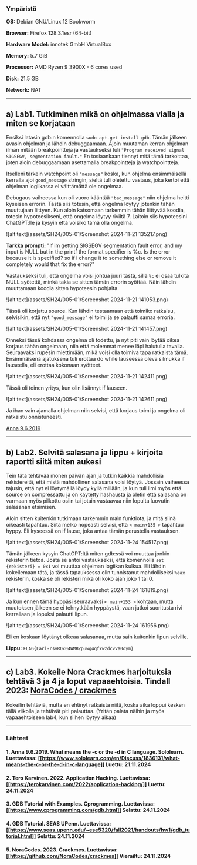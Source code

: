 <!--- metadata

title: H5 - Se elää!
date: 24.11.2024
slug:
id: ICI012AS3A-3001
week:
summary: Tehtävän aikana tutustuttiin ohjelman virheiden etsimiseen ja korjaamiseen GDB:llä, analysoitiin ohjelmalogiikkaa sekä kokeiltiin erilaisia lähestymistapoja salasanan ja lipun löytämiseksi. Lopuksi pohdittiin ratkaisuja ja dokumentoitiin opitut asiat.
tags: [ "ICI012AS3A-3001", "Application Hacking"]

--->

### Ympäristö

**OS:** Debian GNU/Linux 12 Bookworm

**Browser:** Firefox 128.3.1esr (64-bit)

**Hardware Model:** innotek GmbH VirtualBox

**Memory:** 5.7 GiB

**Processor:** AMD Ryzen 9 3900X - 6 cores used

**Disk:** 21.5 GB

**Network:** NAT

---

## a) Lab1. Tutkiminen mikä on ohjelmassa vialla ja miten se korjataan

Ensiksi latasin gdb:n komennolla `sudo apt-get install gdb`. Tämän jälkeen avasin ohjelman ja lähdin debuggaamaan. Ajoin muutaman kerran ohjelman ilman mitään breakpointteja ja vastaukseksi tuli `"Program received signal SIGSEGV, segmentation fault."` En tosiaankaan tiennyt mitä tämä tarkoittaa, joten aloin debuggaamaan asettamalla breakpointteja ja watchpointteja.

Itselleni tärkein watchpoint oli `"message"` koska, kun ohjelma ensimmäisellä kerralla ajoi `good_message` stringin, sieltä tuli oletettu vastaus, joka kertoi että ohjelman logiikassa ei välttämättä ole ongelmaa.

Debugaus vaiheessa kun oli vuoro kääntää `"bad_message"` niin ohjelma heitti kyseisen errorin. Tästä siis totesin, että ongelma löytyy jotenkin tähän muuttujaan liittyen. Kun aloin katsomaan tarkemmin tähän liittyvää koodia, totesin hypoteesikseni, että ongelma löytyy riviltä 7. Laitoin siis hypoteesini ChatGPT:lle ja kysyin että voisiko tämä olla ongelma.

![alt text](assets/SH24/005-01/Screenshot 2024-11-21 135217.png)

**Tarkka prompti:** "if im getting SIGSEGV segmentation fault error, and my input is NULL but in the printf the format specifier is %c. Is the error because it is specified? so if i change it to something else or remove it completely would that fix the error?"

Vastaukseksi tuli, että ongelma voisi johtua juuri tästä, sillä `%c` ei osaa tulkita NULL syötettä, minkä takia se sitten tämän errorin syöttää. Näin lähdin muuttamaan koodia sitten hypoteesin pohjalta.

![alt text](assets/SH24/005-01/Screenshot 2024-11-21 141053.png)

Tässä oli korjattu source. Kun lähdin testaamaan että toimiko ratkaisu, selvisikin, että nyt `"good_message"` ei toimi ja se palautti samaa erroria.

![alt text](assets/SH24/005-01/Screenshot 2024-11-21 141457.png)

Onneksi tässä kohdassa ongelma oli todettu, ja nyt piti vain löytää oikea korjaus tähän ongelmaan, niin että molemmat menee läpi halutulla tavalla. Seuraavaksi rupesin miettimään, mikä voisi olla toimiva tapa ratkaista tämä. Ensimmäisenä ajatuksena tuli erottaa do while lauseessa oleva silmukka if lauseella, eli erottaa kokonaan syötteet.

![alt text](assets/SH24/005-01/Screenshot 2024-11-21 142411.png)

Tässä oli toinen yritys, kun olin lisännyt if lauseen.

![alt text](assets/SH24/005-01/Screenshot 2024-11-21 142611.png)

Ja ihan vain ajamalla ohjelman niin selvisi, että korjaus toimi ja ongelma oli ratkaistu onnistuneesti.

[Anna 9.6.2019](https://www.sololearn.com/en/Discuss/1836131/what-means-the-c-or-the-d-in-c-language)

---

## b) Lab2. Selvitä salasana ja lippu + kirjoita raportti siitä miten aukesi

Tein tätä tehtävää monen päivän ajan ja tutkin kaikkia mahdollisia rekistereitä, että mistä mahdollinen salasana voisi löytyä. Jossain vaiheessa tajusin, että nyt ei löytymällä löydy kyllä millään, ja kun tuli ilmi myös että source on compressattu ja on käytetty hashausta ja oletin että salasana on varmaan myös pilkottu osiin tai jotain vastaavaa niin lopulta luovutin salasanan etsimisen.

Aloin sitten kuitenkin tutkimaan tarkemmin main funktiota, ja mitä siinä oikeasti tapahtuu. Siitä melko nopeasti selvisi, että `< main+135 >` tapahtuu hyppy. Eli kyseessä on if lause, joka antaa tämän perustella vastauksen.

![alt text](assets/SH24/005-01/Screenshot 2024-11-24 154517.png)

Tämän jälkeen kysyin ChatGPT:ltä miten gdb:ssä voi muuttaa jonkin rekisterin tietoa. Josta se antoi vastaukseksi, että komennolla `set {rekisteri} = 0x1` voi muuttaa ohjelman logiikan kulkua. Eli lähdin kokeilemaan tätä, ja tässä tapauksessa olin tunnistanut mahdolliseksi `%eax` rekisterin, koska se oli rekisteri mikä oli koko ajan joko 1 tai 0.

![alt text](assets/SH24/005-01/Screenshot 2024-11-24 161819.png)

Ja kun ennen tämä hyppäsi seuraavaksi `< main+153 >` kohtaan, mutta muutoksen jälkeen se ei tehnytkään hyppäystä, vaan jatkoi suoritusta rivi kerrallaan ja lopuksi palautti lipun.

![alt text](assets/SH24/005-01/Screenshot 2024-11-24 161956.png)

Eli en koskaan löytänyt oikeaa salasanaa, mutta sain kuitenkin lipun selville.

**Lippu:** `FLAG{Lari-rsvRDx04WMBZpuwg4qfYwzdcvVa0oym}`

---

## c) Lab3. Kokeile Nora Crackmes harjoituksia tehtävä 3 ja 4 ja loput vapaaehtoisia. Tindall 2023: [NoraCodes / crackmes](https://github.com/NoraCodes/crackmes)

Kokeilin tehtäviä, mutta en ehtinyt ratkaista niitä, koska aika loppui kesken tällä viikolla ja tehtävät piti palauttaa. (Yritän palata näihin ja myös vapaaehtoiseen lab4, kun siihen löytyy aikaa)

---

### Lähteet

#### 1. Anna 9.6.2019. What means the -c or the -d in C language. Sololearn. Luettavissa: [[https://www.sololearn.com/en/Discuss/1836131/what-means-the-c-or-the-d-in-c-language]] Luettu: 21.11.2024

#### 2. Tero Karvinen. 2022. Application Hacking. Luettavissa: [[https://terokarvinen.com/2022/application-hacking/]] Luettu: 24.11.2024

#### 3. GDB Tutorial with Examples. Cprogramming. Luettavissa: [[https://www.cprogramming.com/gdb.html]] Selattu: 24.11.2024

#### 4. GDB Tutorial. SEAS UPenn. Luettavissa: [[https://www.seas.upenn.edu/~ese5320/fall2021/handouts/hw1/gdb_tutorial.html]] Selattu: 24.11.2024

#### 5. NoraCodes. 2023. Crackmes. Luettavissa: [[https://github.com/NoraCodes/crackmes]] Vierailtu: 24.11.2024
